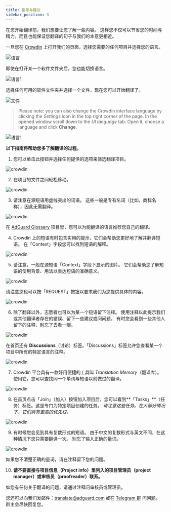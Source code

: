 ```yaml
---
title: 指导与建议
sidebar_position: 3
---
```


在您开始翻译前，我们想要让您了解一些内容。 这样您不仅可以节省您的时间与精力，而且也能保证您翻译的句子与我们的本意更相近。

一旦您在 [Crowdin](https://crowdin.com/profile/adguard/) 上打开我们的页面，选择您需要的任何项目并选择您的语言。

![语言](https://cdn.adguard.com/content/Kb/ad_blocker/miscellaneous/adguard_translations/language.png)

即使在打开某一个软件文件夹后，您也能切换语言。

![语言1](https://cdn.adguard.com/content/Kb/ad_blocker/miscellaneous/adguard_translations/language1.png)

选择任何可用的软件文件夹并选择一个文件，现在您可以开始翻译了。

![文件](https://cdn.adguard.com/content/Kb/ad_blocker/miscellaneous/adguard_translations/files.png)
> Please note: you can also change the Crowdin interface language by clicking the *Settings* icon in the top right corner of the page. In the opened window scroll down to the *UI language* tab. Open it, choose a language and click **Change**.

![语言1](https://cdn.adguard.com/content/Kb/ad_blocker/miscellaneous/adguard_translations/settings_en.png)

**以下指南将帮助您多了解翻译的过程。**

1. 您可以单击此按钮并选择任何提供的选项来筛选翻译项目。

![crowdin](https://cdn.adguard.com/public/Adguard/kb/en/ag-translations/filter.png)

2. 在项目的文件之间轻松移动。

![crowdin](https://cdn.adguard.com/content/Kb/ad_blocker/miscellaneous/adguard_translations/filter_file.png)

3. 请注意在源短语用虚线突出的词语。 这些一般是专有名词（比如，商标名称），因此无需翻译。

![crowdin](https://cdn.adguard.com/public/Adguard/kb/en/ag-translations/terms.png)

在 [AdGuard Glossary](https://crowdin.com/project/adguard-glossary) 项目里，您可以为能翻译的语言推荐您自己的翻译。

4. Crowdin 上的短语有时包含实用的提示，它们会帮助您更好地了解并翻译短语。 在「Context」字段您可以找到短语的解释。

![crowdin](https://cdn.adguard.com/public/Adguard/kb/en/ag-translations/context-note.png)

5. 请注意，一般在源短语「Context」字段下显示的图片。 它们会帮助您了解短语的使用背景、用法以表达短语的准确意义。

![crowdin](https://cdn.adguard.com/public/Adguard/kb/en/ag-translations/screenshot.png)

请注意您也可以按「REQUEST」按钮以要求我们为您提供具体的内容。

![crowdin](https://cdn.adguard.com/public/Adguard/kb/en/ag-translations/request.png)

6. 除了翻译以外，志愿者也可以为某一个短语留下注释。 使用注释以此提示我们或其他翻译者存在的错误、留下一些建议或问问题。 有时您会看到一些其他人留下的注释，别忘了去看一眼。

![crowdin](https://cdn.adguard.com/public/Adguard/kb/en/ag-translations/comments.png)

在首页还有 **Discussions**（讨论）标签。「Discussions」标签允许您查看某一个项目中所有的特定语言的注释。

![crowdin](https://cdn.adguard.com/public/Adguard/kb/en/ag-translations/discussions.png)

7. Crowdin 平台具有一款好用便捷的工具叫 _Translation Memory_（翻译库）。 使用它，您可以查找同一个单词与短语以前做过的翻译。

![crowdin](https://cdn.adguard.com/public/Adguard/kb/en/ag-translations/tm.png)

8. 在首页点击「Join」（加入）按钮加入项目后，您可以看到**「Tasks」**（任务）标签。这是专门为特定项目创建的任务。 _请注意这些任务。在大部分情况下，它们具有更高的优先权。_

![crowdin](https://cdn.adguard.com/public/Adguard/kb/en/ag-translations/tasks.png)

9. 有时候您会见到具有复数形式的短语。 由于中文的复数形式与英文不同，在这种情况下您只需要翻译一次。 别忘了输入正确的量词。

![crowdin](https://cdn.adguard.com/public/Adguard/kb/en/ag-translations/plurals.png)

如果您不清楚正确的量词，请在注释留下您的问题。

10. **请不要直接与项目信息（Project info）里列入的项目管理员（project manager）或审核员（proofreader）联系。**

如您有任何关于翻译的问题，请通过注释问审核员或管理员。

您还可以向我们发邮件：[translate@adguard.com](mailto:translate@adguard.com) 或在 [Telegram 群](https://t.me/joinchat/UVYTLcHbr8JmOGIy) 问问题。 群主会尽快回复您。